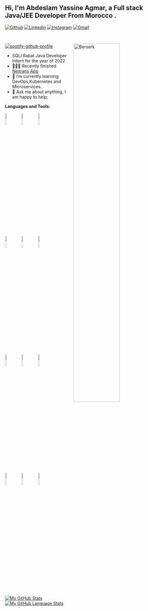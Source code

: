 <!-- Your title -->
## Hi, I'm Abdeslam Yassine Agmar, a Full stack Java/JEE Developer From Morocco .



[![Github](https://img.shields.io/badge/-Github-000?style=flat&logo=Github&logoColor=white)](https://github.com/ayagmar)
[![Linkedin](https://img.shields.io/badge/-LinkedIn-blue?style=flat&logo=Linkedin&logoColor=white)](https://www.linkedin.com/in/ayagmar/)
[![Instagram](https://img.shields.io/badge/-Instagram-c13584?style=flat&labelColor=c13584&logo=instagram&logoColor=white)](https://instagram.com/abdeslamagmar/)
[![Gmail](https://img.shields.io/badge/-Gmail-c14438?style=flat&logo=Gmail&logoColor=white)](mailto:abdeslamagmar@gmail.com)


&nbsp;


<!-- Any image aligned to the right. Beware the width -->
<img width="55%" align="right" alt="Berserk" src="https://i.vgy.me/wiVrLB.png" />

[![spotify-github-profile](https://spotify-github-profile.vercel.app/api/view?uid=9baz0e41fu8kxhe62jzncins6&cover_image=true&theme=default&bar_color=53b14f&bar_color_cover=false)](https://spotify-github-profile.vercel.app/api/view?uid=9baz0e41fu8kxhe62jzncins6&redirect=true)

- SQLI Rabat Java Developer Intern for the year of 2022
- 👨🏽‍💻 Recently finished [Nejtrans App](https://github.com/Agmaromatic/nejtrans-BACK)
- 🌱 I’m currently learning DevOps,Kubernetes and Microservices. 
- 💬 Ask me about anything, I am happy to help;

**Languages and Tools:** 

<p>


  <code><img width="10%" src="https://www.vectorlogo.zone/logos/java/java-ar21.svg"></code>
<code><img width="10%" src="https://www.vectorlogo.zone/logos/springio/springio-ar21.svg"></code>
 <code><img width="10%" src="https://www.vectorlogo.zone/logos/angular/angular-ar21.svg"></code>
	
  <code><img width="10%" src="https://www.vectorlogo.zone/logos/docker/docker-ar21.svg"></code>
  <code><img width="10%" src="https://www.vectorlogo.zone/logos/kubernetes/kubernetes-ar21.svg"></code>
  <code><img width="10%" src="https://www.vectorlogo.zone/logos/json/json-ar21.svg"></code>
  <br />
  <code><img width="10%" src="https://www.vectorlogo.zone/logos/mysql/mysql-ar21.svg"></code>
  <code><img width="10%" src="https://www.vectorlogo.zone/logos/postgresql/postgresql-horizontal.svg"></code>
  <code><img width="10%" src="https://www.vectorlogo.zone/logos/hibernate/hibernate-ar21.svg"></code>
  <br />
  <code><img width="10%" src="https://www.vectorlogo.zone/logos/git-scm/git-scm-ar21.svg"></code>
  <code><img width="10%" src="https://www.vectorlogo.zone/logos/yaml/yaml-ar21.svg"></code>
  <code><img width="10%" src="https://www.vectorlogo.zone/logos/gnu_bash/gnu_bash-ar21.svg"></code>
</p>







	

[![My GitHub Stats](https://github-readme-stats.vercel.app/api/?username=ayagmar&count_private=true&theme=tokyonight&showicons=true)]()
[![My GitHub Language Stats](https://github-readme-stats.vercel.app/api/top-langs/?username=ayagmar&langs_count=5&theme=tokyonight)]()


